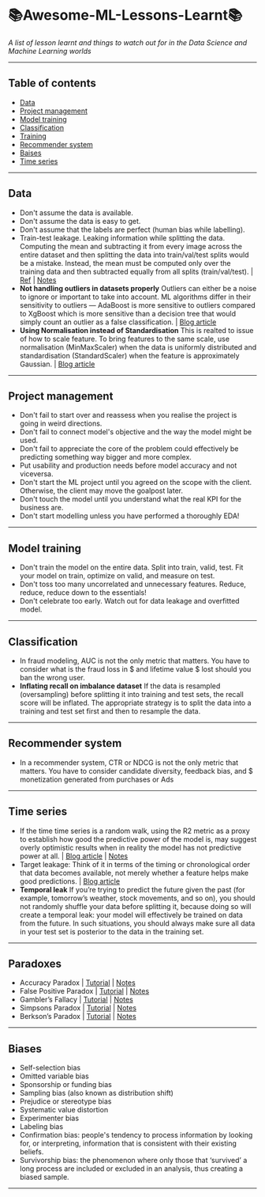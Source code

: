 # 📚Awesome-ML-Lessons-Learnt📚
*A list of lesson learnt and things to watch out for in the Data Science and Machine Learning worlds*
***

## Table of contents
- [Data](https://github.com/kyaiooiayk/Awesome-ML-Lessons-Learnt/edit/main/README.md#data)
- [Project management](https://github.com/kyaiooiayk/Awesome-ML-Lessons-Learnt/edit/main/README.md#project-management)
- [Model training](https://github.com/kyaiooiayk/Awesome-ML-Lessons-Learnt/edit/main/README.md#model-training)
- [Classification](https://github.com/kyaiooiayk/Awesome-ML-Lessons-Learnt/edit/main/README.md#classification)
- [Training](https://github.com/kyaiooiayk/Awesome-ML-Lessons-Learnt/edit/main/README.md#model-training)
- [Recommender system](https://github.com/kyaiooiayk/Awesome-ML-Lessons-Learnt/edit/main/README.md#recommender-system)
- [Baises](https://github.com/kyaiooiayk/Awesome-ML-Lessons-Learnt/edit/main/README.md#biases)
- [Time series](https://github.com/kyaiooiayk/Awesome-ML-Lessons-Learnt/edit/main/README.md#time-series)
***

## Data
- Don't assume the data is available.
- Don't assume the data is easy to get.
- Don't assume that the labels are perfect (human bias while labelling).
- Train-test leakage. Leaking information while splitting the data. Computing the mean and subtracting it from every image across the entire dataset and then splitting the data into train/val/test splits would be a mistake. Instead, the mean must be computed only over the training data and then subtracted equally from all splits (train/val/test). | [Ref](https://cs231n.github.io/neural-networks-2/) | [Notes](https://drive.google.com/drive/u/1/folders/1gqmJ9JAm_UR9Lzh6Zpj3R3pSLWUIdbQ7)
- **Not handling outliers in datasets properly** Outliers can either be a noise to ignore or important to take into account. ML algorithms differ in their sensitivity to outliers — AdaBoost is more sensitive to outliers compared to XgBoost which is more sensitive than a decision tree that would simply count an outlier as a false classification. | [Blog article](https://www.kdnuggets.com/2021/06/9-deadly-sins-ml-dataset-selection.html)
- **Using Normalisation instead of Standardisation** This is realted to issue of how to scale feature. To bring features to the same scale, use normalisation (MinMaxScaler) when the data is uniformly distributed and standardisation (StandardScaler) when the feature is approximately Gaussian. | [Blog article](https://www.kdnuggets.com/2021/06/9-deadly-sins-ml-dataset-selection.html)
***

## Project management
- Don't fail to start over and reassess when you realise the project is going in weird directions.
- Don't fail to connect model's objective and the way the model might be used.
- Don't fail to appreciate the core of the problem could effectively be predicting something way bigger and more complex.
- Put usability and production needs before model accuracy and not viceversa.
- Don't start the ML project until you agreed on the scope with the client. Otherwise, the client may move the goalpost later.
- Don't touch the model until you understand what the real KPI for the business are.
- Don't start modelling unless you have performed a thoroughly EDA!
***

## Model training
- Don't train the model on the entire data. Split into train, valid, test. Fit your model on train, optimize on valid, and measure on test.
- Don't toss too many uncorrelated and unnecessary features. Reduce, reduce, reduce down to the essentials!
- Don't celebrate too early. Watch out for data leakage and overfitted model.
***

## Classification
- In fraud modeling, AUC is not the only metric that matters. You have to consider what is the fraud loss in $ and lifetime value $ lost should you ban the wrong user.
- **Inflating recall on imbalance dataset** If the data is resampled (oversampling) before splitting it into training and test  sets, the recall score will be inflated. The appropriate strategy is to split the data into a training and test set first and then to resample the data.
***

## Recommender system
- In a recommender system, CTR or NDCG is not the only metric that matters. You have to consider candidate diversity, feedback bias, and $ monetization generated from purchases or Ads
***

## Time series
- If the time time series is a random walk, using the R2 metric as a proxy to establish how good the predictive power of the model is, may suggest overly optimistic results when in reality the model has not predictive power at all. | [Blog article](https://www.linkedin.com/pulse/how-use-machine-learning-time-series-forecasting-vegard-flovik-phd/) | [Notes](https://drive.google.com/drive/u/1/folders/1gqmJ9JAm_UR9Lzh6Zpj3R3pSLWUIdbQ7)
- Target leakage: Think of it in terms of the timing or chronological order that data becomes available, not merely whether a feature helps make good predictions. | [Blog article](https://www.kaggle.com/code/alexisbcook/data-leakage/tutorial) 
- **Temporal leak** If you’re trying to predict the future given the past (for example, tomorrow’s weather, stock movements, and so on), you should not randomly shuffle your data before splitting it, because doing so will create a temporal leak: your model will effectively be trained on data from the future. In such situations, you should always make sure all data in your test set is posterior to the data in the training set. 
***

## Paradoxes
- Accuracy Paradox | [Tutorial](https://github.com/kyaiooiayk/Statistics-Probability-Notes/blob/main/tutorials/5%20Statistical%20Paradoxes.ipynb) | [Notes](https://drive.google.com/drive/u/1/folders/1YW0sN9uGx7bOUbXQOwmZ3RNGoeRDqbiz)
- False Positive Paradox | [Tutorial](https://github.com/kyaiooiayk/Statistics-Probability-Notes/blob/main/tutorials/5%20Statistical%20Paradoxes.ipynb) | [Notes](https://drive.google.com/drive/u/1/folders/1YW0sN9uGx7bOUbXQOwmZ3RNGoeRDqbiz)
- Gambler’s Fallacy | [Tutorial](https://github.com/kyaiooiayk/Statistics-Probability-Notes/blob/main/tutorials/5%20Statistical%20Paradoxes.ipynb) | [Notes](https://drive.google.com/drive/u/1/folders/1YW0sN9uGx7bOUbXQOwmZ3RNGoeRDqbiz)
- Simpsons Paradox | [Tutorial](https://github.com/kyaiooiayk/Statistics-Probability-Notes/blob/main/tutorials/5%20Statistical%20Paradoxes.ipynb) | [Notes](https://drive.google.com/drive/u/1/folders/1YW0sN9uGx7bOUbXQOwmZ3RNGoeRDqbiz)
- Berkson’s Paradox | [Tutorial](https://github.com/kyaiooiayk/Statistics-Probability-Notes/blob/main/tutorials/5%20Statistical%20Paradoxes.ipynb) | [Notes](https://drive.google.com/drive/u/1/folders/1YW0sN9uGx7bOUbXQOwmZ3RNGoeRDqbiz)
***

## Biases
- Self-selection bias
- Omitted variable bias
- Sponsorship or funding bias
- Sampling bias (also known as distribution shift)
- Prejudice or stereotype bias
- Systematic value distortion
- Experimenter bias
- Labeling bias
- Confirmation bias: people's tendency to process information by looking for, or interpreting, information that is consistent with their existing beliefs.
- Survivorship bias: the phenomenon where only those that ‘survived’ a long process are included or excluded in an analysis, thus creating a biased sample.
***
